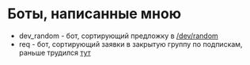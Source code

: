 # Боты, написанные мною

* dev_random - бот, сортирующий предложку в [/dev/random](https://vk.com/realrandomitt)
* req - бот, сортирующий заявки в закрытую группу по подпискам, раньше трудился [тут](https://vk.com/artchatmusic)
